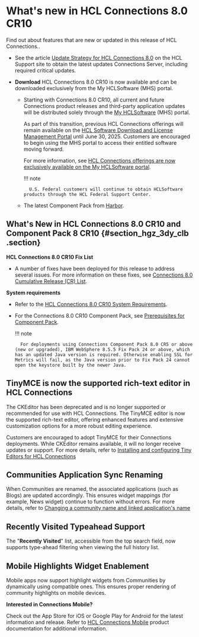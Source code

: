 # What's new in HCL Connections 8.0 CR10

Find out about features that are new or updated in this release of HCL Connections..

- See the article [Update Strategy for HCL Connections 8.0](https://support.hcltechsw.com/csm?id=kb_article&sysparm_article=KB0101180) on the HCL Support site to obtain the latest updates Connections Server, including required critical updates.

- **Download** HCL Connections 8.0 CR10 is now available and can be downloaded exclusively from the My HCLSoftware (MHS) portal.

    - Starting with Connections 8.0 CR10, all current and future Connections product releases and third-party application updates will be distributed solely through the [My HCLSoftware](https://my.hcltechsw.com/downloads/connections/connections) (MHS) portal.
    
        As part of this transition, previous HCL Connections offerings will remain available on the [HCL Software Download and License Management Portal](https://hclsoftware.flexnetoperations.com) until June 30, 2025. Customers are encouraged to begin using the MHS portal to access their entitled software moving forward.
    
        For more information, see [HCL Connections offerings are now exclusively available on the My HCLSoftware portal](https://support.hcl-software.com/csm?id=kb_article&sysparm_article=KB0120542).

        !!! note

            U.S. Federal customers will continue to obtain HCLSoftware products through the HCL Federal Support Center.
    
    - The latest Component Pack from [Harbor](https://hclcr.io/harbor/projects/15/repositories).


## What's New in HCL Connections 8.0 CR10 and Component Pack 8 CR10 {#section_hgz_3dy_clb .section}

**HCL Connections 8.0 CR10 Fix List**

- A number of fixes have been deployed for this release to address several issues. For more information on these fixes, see [Connections 8.0 Cumulative Release (CR) List](https://support.hcltechsw.com/csm?id=kb_article&sysparm_article=KB0102882).

**System requirements**

- Refer to the [HCL Connections 8.0 CR10 System Requirements](system_requirements.md).

- For the Connections 8.0 CR10 Component Pack, see [Prerequisites for Component Pack](../../admin/install/cp_prereqs.md).

    !!! note
    
        For deployments using Connections Component Pack 8.0 CR5 or above (new or upgraded), IBM WebSphere 8.5.5 Fix Pack 24 or above, which has an updated Java version is required. Otherwise enabling SSL for Metrics will fail, as the Java version prior to Fix Pack 24 cannot open the keystore built by the newer Java.

## TinyMCE is now the supported rich-text editor in HCL Connections

The CKEditor has been deprecated and is no longer supported or recommended for use with HCL Connections. The TinyMCE editor is now the supported rich-text editor, offering enhanced features and extensive customization options for a more robust editing experience.

Customers are encouraged to adopt TinyMCE for their Connections deployments. While CKEditor remains available, it will no longer receive updates or support. For more details, refer to [Installing and configuring Tiny Editors for HCL Connections](../../admin/install/tiny_editors/c_tiny-editors.md)

## Communities Application Sync Renaming

When Communities are renamed, the associated applications (such as Blogs) are updated accordingly. This ensures widget mappings (for example, News widget) continue to function without errors. For more details, refer to [Changing a community name and linked application's name](../../user/communities/renaming_community.md)


## Recently Visited Typeahead Support

The "**Recently Visited**" list, accessible from the top search field, now supports type-ahead filtering when viewing the full history list.
        
  
## Mobile Highlights Widget Enablement

Mobile apps now support highlight widgets from Communities by dynamically using compatible ones. This ensures proper rendering of community highlights on mobile devices.



**Interested in Connections Mobile?**

Check out the App Store for iOS or Google Play for Android for the latest information and release. Refer to [HCL Connections Mobile](https://help.hcltechsw.com/connectionsmobile/index.html) product documentation for additional information.

